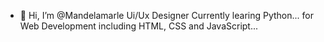 - 👋 Hi, I’m @Mandelamarle Ui/Ux Designer 
Currently learing Python... for Web Development including HTML, CSS and JavaScript...

<!---
Mandelamarle/Mandelamarle is a ✨ special ✨ repository because its `README.md` (this file) appears on your GitHub profile.
You can click the Preview link to take a look at your changes..
--->
